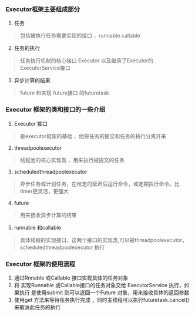 ### Executor框架主要组成部分
1. 任务  
>包括被执行任务需要实现的接口 ，runnable callable
2. 任务的执行
> 任务执行机制的核心接口 Executor 以及继承了Executor的ExecutorService接口
3. 异步计算的结果
> future 和实现 future接口 的futuretask

### Executor 框架的类和接口的一些介绍
1. Executor 接口
> 是executor框架的基础 ，他将任务的提交和任务的执行分离开来
2. threadpoolexecutor 
> 线程池的核心实现类 ，用来执行被提交的任务
3. scheduledthreadpoolexecutor  
> 异步任务或计划任务，在给定的延迟后运行命令，或定期执行命令。比timer更灵活，更强大
4. future 
> 用来接收异步计算的结果
5. runnable 和callable 
> 具体线程的实现接口，这两个接口的实现类,可以被threadpoolexecutor，scheduledthreadpoolexecutor   执行

### Executor 框架的使用流程
1. 通过Rnnable 或Callable 接口实现具体的任务对象
2. 将 实现Runnable 或Callable接口的任务对象交给 ExecutorService 执行，如果执行 是使用submit 则可以返回一个Future 对象，用来接收具体的返回参数
3. 使用get 方法来等待任务执行完成 ，同时主线程可以执行futuretask.cancel()  来取消此任务的执行